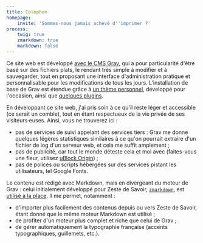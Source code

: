```yaml
---
title: Colophon
homepage:
    invite: 'Sommes-nous jamais achevé d''imprimer ?'
process:
    twig: true
    zmarkdown: true
    markdown: false
---
```


Ce site web est développé [avec le CMS Grav](https://getgrav.org/), qui a pour particularité d'être basé sur des fichiers plats, le rendant très simple à modifier et à sauvegarder, tout en proposant une interface d'administration pratique et personnalisable pour les modifications de tous les jours. L'installation de base de Grav est étendue grâce à [un thème personnel](https://github.com/AmauryCarrade/grav-theme-amaury-carrade), développé pour l'occasion, ainsi que [quelques plugins](https://github.com/AmauryCarrade/thestias-infra/blob/main/roles/amaury.carrade.eu/vars/main.yml).

En développant ce site web, j'ai pris soin à ce qu'il reste léger et accessible (ce serait un comble), tout en étant respectueux de la vie privée de ses visiteurs·euses. Ainsi, vous ne trouverez ici :
- pas de services de suivi appelant des services tiers : Grav me donne quelques légères statistiques similaires à ce qu'on pourrait extraire d'un fichier de log d'un serveur web, et cela me suffit amplement ;
- pas de publicité, car tout le monde déteste cela et moi avec (faites-vous une fleur, utilisez [uBlock Origin](https://ublockorigin.com/fr)) ;
- pas de polices ou scripts hébergées sur des services pistant les utilisateurs, tel Google Fonts.

Le contenu est rédigé avec Markdown, mais en divergeant du moteur de Grav : celui initialement développé pour Zeste de Savoir, [`zmarkdown`](https://github.com/zestedesavoir/zmarkdown), est [utilisé à la place](https://github.com/AmauryCarrade/grav-plugin-zmarkdown-engine). Il me permet, notamment :
- d'importer plus facilement des contenus depuis ou vers Zeste de Savoir, étant donné que le même moteur Markdown est utilisé ;
- de profiter d'un moteur plus complet et riche que celui de Grav ;
- de gérer automatiquement la typographie française (accents typographiques, guillemets, etc.).

